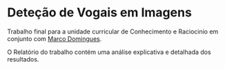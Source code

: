 # Deteção de Vogais em Imagens 
Trabalho final para a unidade curricular de Conhecimento e Raciocinio em conjunto com [Marco Domingues](https://github.com/Blaldas). 

O Relatório do trabalho contém uma análise explicativa e detalhada dos resultados.
